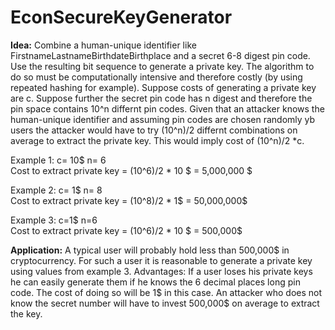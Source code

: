 # EconSecureKeyGenerator
<strong>Idea:</strong> Combine a human-unique identifier like FirstnameLastnameBirthdateBirthplace and a secret 6-8 digest pin code. Use the resulting bit sequence to generate a private key. The algorithm to do so must be computationally intensive and therefore costly (by using repeated hashing for example). Suppose costs of generating a private key are c. Suppose further the secret pin code has n digest and therefore the pin space contains 10^n differnt pin codes. Given that an attacker knows the human-unique identifier and assuming pin codes are chosen randomly yb users the attacker would have to try (10^n)/2 differnt combinations on average to extract the private key. This would imply cost of (10^n)/2 *c.

<p>Example 1: c= 10$ n= 6 
<br>
Cost to extract private key = (10^6)/2 * 10 $ = 5,000,000 $
<br></p>
<p>Example 2: c= 1$ n= 8
<br>
Cost to extract private key = (10^8)/2 * 1$ = 50,000,000$</p>
<p>Example 3: c=1$ n=6
<br>
Cost to extract private key = (10^6)/2 * 10 $ = 500,000$</p>

<strong>Application:</strong> A typical user will probably hold less than 500,000$ in cryptocurrency. For such a user it is reasonable to generate a private key using values from example 3. Advantages: If a user loses his private keys he can easily generate them if he knows the 6 decimal places long pin code. The cost of doing so will be 1$ in this case. An attacker who does not know the secret number will have to invest 500,000$ on average to extract the key.
